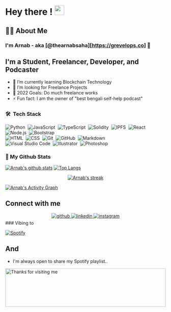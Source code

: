 # Hey there ! <img src="https://raw.githubusercontent.com/MartinHeinz/MartinHeinz/master/wave.gif" width="30px">

## 🙋‍♂️ About Me

### I'm Arnab - aka [@thearnabsaha][https://grevelops.co] 👋

## I'm a Student, Freelancer, Developer, and Podcaster

- 🌱 I’m currently learning Blockchain Technology
- 👯 I’m looking for Freelance Projects
- 🥅 2022 Goals: Do much freelance works
- ⚡ Fun fact: I am the owner of "best bengali self-help podcast"

### 🛠 &nbsp;Tech Stack

![Python](https://img.shields.io/badge/-Python-05122A?style=flat&logo=python)&nbsp;
![JavaScript](https://img.shields.io/badge/-JavaScript-05122A?style=flat&logo=javascript)&nbsp;
![TypeScript](https://img.shields.io/badge/-typescript-05122A?style=flat&logo=typescript)&nbsp;
![Solidity](https://img.shields.io/badge/-solidity-05122A?style=flat&logo=solidity)&nbsp;
![IPFS](https://img.shields.io/badge/-ipfs-05122A?style=flat&logo=ipfs)&nbsp;
![React](https://img.shields.io/badge/-React-05122A?style=flat&logo=react)&nbsp;
![Node.js](https://img.shields.io/badge/-Node.js-05122A?style=flat&logo=node.js)&nbsp;
![Bootstrap](https://img.shields.io/badge/-Bootstrap-05122A?style=flat&logo=bootstrap&logoColor=563D7C)\
![HTML](https://img.shields.io/badge/-HTML-05122A?style=flat&logo=HTML5)&nbsp;
![CSS](https://img.shields.io/badge/-CSS-05122A?style=flat&logo=CSS3&logoColor=1572B6)&nbsp;
![Git](https://img.shields.io/badge/-Git-05122A?style=flat&logo=git)&nbsp;
![GitHub](https://img.shields.io/badge/-GitHub-05122A?style=flat&logo=github)&nbsp;
![Markdown](https://img.shields.io/badge/-Markdown-05122A?style=flat&logo=markdown)\
![Visual Studio Code](https://img.shields.io/badge/-Visual%20Studio%20Code-05122A?style=flat&logo=visual-studio-code&logoColor=007ACC)&nbsp;
![Illustrator](https://img.shields.io/badge/-Illustrator-05122A?style=flat&logo=adobe-illustrator)&nbsp;
![Photoshop](https://img.shields.io/badge/-Photoshop-05122A?style=flat&logo=adobe-photoshop)&nbsp;

### 👀 My Github Stats

[![Arnab's github stats](https://github-readme-stats.vercel.app/api?username=thearnabsaha&count_private=true&show_icons=true&theme=radical)](https://github.com/thearnabsaha)
[![Top Langs](https://github-readme-stats.vercel.app/api/top-langs/?username=thearnabsaha&show_icons=true&theme=radical&layout=compact)](https://github.com/thearnabsaha)
</a>

<p align="center">
    <a href="https://github.com/thearnabsaha/github-readme-streak-stats">
        <img title="🔥 Get streak stats for your profile at git.io/streak-stats" alt="Arnab's streak" src="https://github-readme-streak-stats.herokuapp.com/?user=thearnabsaha&theme=black-ice&hide_border=true&stroke=0000&background=060A0CD0"/>
    </a>
</p>

<a href="https://github.com/thearnabsaha/github-readme-activity-graph"><img alt="Arnab's Activity Graph" src="https://activity-graph.herokuapp.com/graph?username=thearnabsaha&bg_color=0D1117&color=5BCDEC&line=5BCDEC&point=FFFFFF&hide_border=true" /></a>

## Connect with me  

<div align="center">
<a href="https://github.com/thearnabsaha" target="_blank">
<img src=https://img.shields.io/badge/github-%2324292e.svg?&style=for-the-badge&logo=github&logoColor=white alt=github style="margin-bottom: 5px;" />
</a>
<a href="https://www.linkedin.com/in/thearnabsaha/" target="_blank">
<img src=https://img.shields.io/badge/linkedin-%231E77B5.svg?&style=for-the-badge&logo=linkedin&logoColor=white alt=linkedin style="margin-bottom: 5px;" />
</a>
<a href="https://www.instagram.com/thearnabsaha/" target="_blank">
<img src=https://img.shields.io/badge/instagram-%23000000.svg?&style=for-the-badge&logo=instagram&logoColor=white alt=instagram style="margin-bottom: 5px;" />
</a>  

</div>  
### Vibing to

[![Spotify](https://spotify-live.vercel.app/api/spotify)](https://open.spotify.com/track/0ct6r3EGTcMLPtrXHDvVjc?si=ba8f1521b5fe4bac)

## And

- I'm always open to share my Spotify playlist..<br/>

<img height="120" alt="Thanks for visiting me" width="100%" src="https://raw.githubusercontent.com/BrunnerLivio/brunnerlivio/master/images/marquee.svg" />
